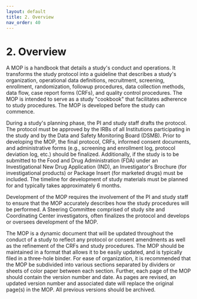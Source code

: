 ```yaml
---
layout: default
title: 2. Overview
nav_order: 40
---
```


# 2. Overview

A MOP is a handbook that details a study's conduct and operations. It
transforms the study protocol into a guideline that describes a study's
organization, operational data definitions, recruitment, screening,
enrollment, randomization, followup procedures, data collection methods,
data flow, case report forms (CRFs), and quality control procedures. The
MOP is intended to serve as a study "cookbook" that facilitates
adherence to study procedures. The MOP is developed before the study can
commence.

During a study\'s planning phase, the PI and study staff drafts the
protocol. The protocol must be approved by the IRBs of all Institutions
participating in the study and by the Data and Safety Monitoring Board
(DSMB). Prior to developing the MOP, the final protocol, CRFs, informed
consent documents, and administrative forms (e.g., screening and
enrollment log, protocol deviation log, etc.) should be finalized.
Additionally, if the study is to be submitted to the Food and Drug
Administration (FDA) under an Investigational New Drug Application
(IND), an Investigator\'s Brochure (for investigational products) or
Package Insert (for marketed drugs) must be included. The timeline for
development of study materials must be planned for and typically takes
approximately 6 months.

Development of the MOP requires the involvement of the PI and study
staff to ensure that the MOP accurately describes how the study
procedures will be performed. A Steering Committee comprised of study
site and Coordinating Center investigators, often finalizes the protocol
and develops or oversees development of the MOP.

The MOP is a dynamic document that will be updated throughout the
conduct of a study to reflect any protocol or consent amendments as well
as the refinement of the CRFs and study procedures. The MOP should be
maintained in a format that allows it to be easily updated, and is
typically filed in a three-hole binder. For ease of organization, it is
recommended that the MOP be subdivided into various sections separated
by dividers or sheets of color paper between each section. Further, each
page of the MOP should contain the version number and date. As pages are
revised, an updated version number and associated date will replace the
original page(s) in the MOP. All previous versions should be archived.

